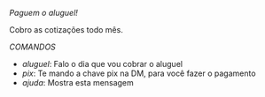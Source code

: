 *Paguem o aluguel!*

Cobro as cotizações todo mês.

*COMANDOS*


- *aluguel*: Falo o dia que vou cobrar o aluguel
- *pix*: Te mando a chave pix na DM, para você fazer o pagamento
- *ajuda*: Mostra esta mensagem